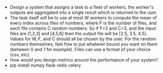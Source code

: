 - Design a system that assigns a task to a fleet of workers, the worker's outputs are aggregated into a single result which is returned to the user.
- The task itself will be to use at most W workers to compute the mean of every index across files of numbers, where F is the number of files, and each file contains C random numbers. So if F=2 and C=3, and the input files are [1,2,3] and [4,5,6] then the output file will be [2.5, 3.5, 4.5]. Values for W, F, and C should all be chosen by the user. For the random numbers themselves, feel free to put whatever bound you want on them (between 0 and 1 for example). Files can use a format of your choice (csv, etc).
- How would you design metrics around the performance of your system?
- pip install numpy flask redis celery
